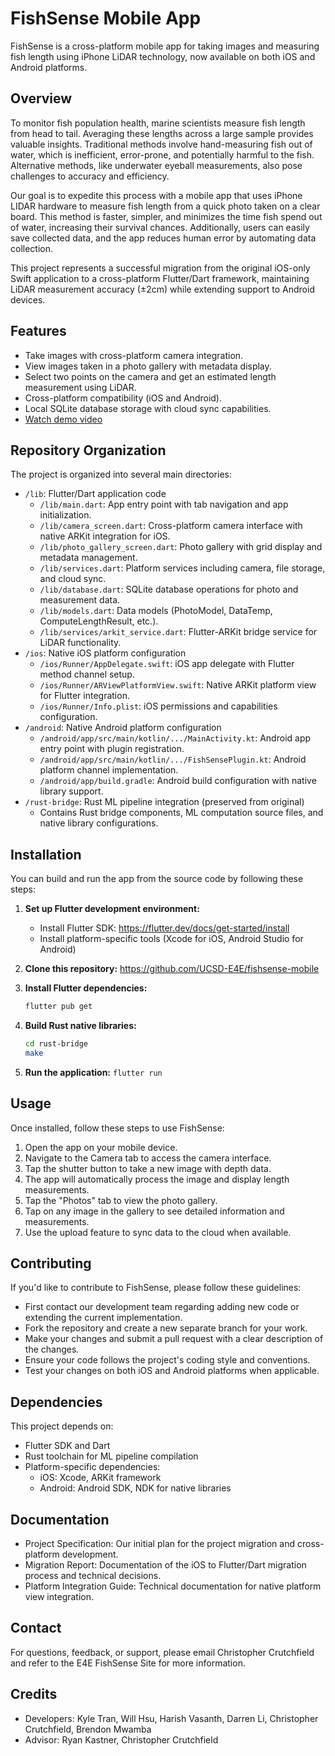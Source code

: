 # FishSense Mobile App

FishSense is a cross-platform mobile app for taking images and measuring fish length using iPhone LiDAR technology, now available on both iOS and Android platforms.

## Overview

To monitor fish population health, marine scientists measure fish length from head to tail. Averaging these lengths across a large sample provides valuable insights. Traditional methods involve hand-measuring fish out of water, which is inefficient, error-prone, and potentially harmful to the fish. Alternative methods, like underwater eyeball measurements, also pose challenges to accuracy and efficiency.

Our goal is to expedite this process with a mobile app that uses iPhone LIDAR hardware to measure fish length from a quick photo taken on a clear board. This method is faster, simpler, and minimizes the time fish spend out of water, increasing their survival chances. Additionally, users can easily save collected data, and the app reduces human error by automating data collection.

This project represents a successful migration from the original iOS-only Swift application to a cross-platform Flutter/Dart framework, maintaining LiDAR measurement accuracy (±2cm) while extending support to Android devices.

## Features

- Take images with cross-platform camera integration.
- View images taken in a photo gallery with metadata display.
- Select two points on the camera and get an estimated length measurement using LiDAR.
- Cross-platform compatibility (iOS and Android).
- Local SQLite database storage with cloud sync capabilities.
- [Watch demo video](https://youtube.com/shorts/he1tru-qiu0?feature=share)

## Repository Organization

The project is organized into several main directories:

- `/lib`: Flutter/Dart application code
  - `/lib/main.dart`: App entry point with tab navigation and app initialization.
  - `/lib/camera_screen.dart`: Cross-platform camera interface with native ARKit integration for iOS.
  - `/lib/photo_gallery_screen.dart`: Photo gallery with grid display and metadata management.
  - `/lib/services.dart`: Platform services including camera, file storage, and cloud sync.
  - `/lib/database.dart`: SQLite database operations for photo and measurement data.
  - `/lib/models.dart`: Data models (PhotoModel, DataTemp, ComputeLengthResult, etc.).
  - `/lib/services/arkit_service.dart`: Flutter-ARKit bridge service for LiDAR functionality.
- `/ios`: Native iOS platform configuration
  - `/ios/Runner/AppDelegate.swift`: iOS app delegate with Flutter method channel setup.
  - `/ios/Runner/ARViewPlatformView.swift`: Native ARKit platform view for Flutter integration.
  - `/ios/Runner/Info.plist`: iOS permissions and capabilities configuration.
- `/android`: Native Android platform configuration
  - `/android/app/src/main/kotlin/.../MainActivity.kt`: Android app entry point with plugin registration.
  - `/android/app/src/main/kotlin/.../FishSensePlugin.kt`: Android platform channel implementation.
  - `/android/app/build.gradle`: Android build configuration with native library support.
- `/rust-bridge`: Rust ML pipeline integration (preserved from original)
  - Contains Rust bridge components, ML computation source files, and native library configurations.

## Installation

You can build and run the app from the source code by following these steps:

1. **Set up Flutter development environment:**
   - Install Flutter SDK: https://flutter.dev/docs/get-started/install
   - Install platform-specific tools (Xcode for iOS, Android Studio for Android)

2. **Clone this repository:** https://github.com/UCSD-E4E/fishsense-mobile

3. **Install Flutter dependencies:**
   ```bash
   flutter pub get
   ```

4. **Build Rust native libraries:**
   ```bash
   cd rust-bridge
   make
   ```

5. **Run the application:**
 `flutter run`

## Usage

Once installed, follow these steps to use FishSense:

1. Open the app on your mobile device.
2. Navigate to the Camera tab to access the camera interface.
3. Tap the shutter button to take a new image with depth data.
4. The app will automatically process the image and display length measurements.
5. Tap the "Photos" tab to view the photo gallery.
6. Tap on any image in the gallery to see detailed information and measurements.
7. Use the upload feature to sync data to the cloud when available.

## Contributing

If you'd like to contribute to FishSense, please follow these guidelines:

* First contact our development team regarding adding new code or extending the current implementation.
* Fork the repository and create a new separate branch for your work.
* Make your changes and submit a pull request with a clear description of the changes.
* Ensure your code follows the project's coding style and conventions.
* Test your changes on both iOS and Android platforms when applicable.

## Dependencies

This project depends on:
- Flutter SDK and Dart
- Rust toolchain for ML pipeline compilation
- Platform-specific dependencies:
  - iOS: Xcode, ARKit framework
  - Android: Android SDK, NDK for native libraries

## Documentation

- Project Specification: Our initial plan for the project migration and cross-platform development.
- Migration Report: Documentation of the iOS to Flutter/Dart migration process and technical decisions.
- Platform Integration Guide: Technical documentation for native platform view integration.

## Contact

For questions, feedback, or support, please email Christopher Crutchfield and refer to the E4E FishSense Site for more information.

## Credits

* Developers: Kyle Tran, Will Hsu, Harish Vasanth, Darren Li, Christopher Crutchfield, Brendon Mwamba
* Advisor: Ryan Kastner, Christopher Crutchfield